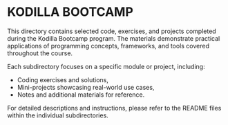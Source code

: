 # KODILLA BOOTCAMP 

This directory contains selected code, exercises, and projects completed during the Kodilla Bootcamp program. The materials demonstrate practical applications of programming concepts, frameworks, and tools covered throughout the course.

Each subdirectory focuses on a specific module or project, including:

   + Coding exercises and solutions,
   + Mini-projects showcasing real-world use cases,
   + Notes and additional materials for reference.

For detailed descriptions and instructions, please refer to the README files within the individual subdirectories.
